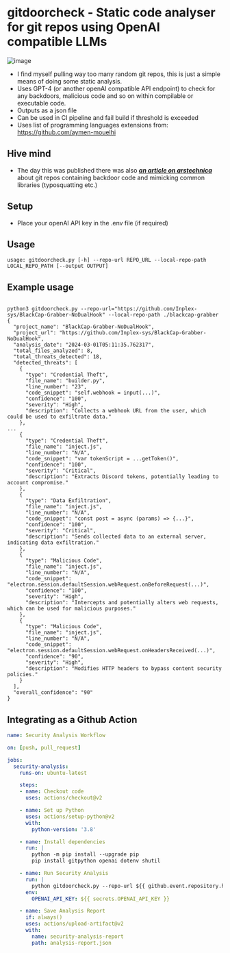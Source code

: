 # gitdoorcheck - Static code analyser for git repos using OpenAI compatible LLMs
![image](https://github.com/referefref/gitdoorcheck/assets/56499429/35b0ae13-1b56-4562-bffd-fea852809d54)

* I find myself pulling way too many random git repos, this is just a simple means of doing some static analysis.
* Uses GPT-4 (or another openAI compatible API endpoint) to check for any backdoors, malicious code and so on within compilable or executable code.
* Outputs as a json file
* Can be used in CI pipeline and fail build if threshold is exceeded
* Uses list of programming languages extensions from: https://github.com/aymen-mouelhi

## Hive mind 
* The day this was published there was also [***an article on arstechnica***](https://arstechnica.com/security/2024/02/github-besieged-by-millions-of-malicious-repositories-in-ongoing-attack/) about git repos containing backdoor code and mimicking common libraries (typosquatting etc.)

## Setup
* Place your openAI API key in the .env file (if required)

## Usage
```usage: gitdoorcheck.py [-h] --repo-url REPO_URL --local-repo-path LOCAL_REPO_PATH [--output OUTPUT]```

## Example usage
```python3

python3 gitdoorcheck.py --repo-url="https://github.com/Inplex-sys/BlackCap-Grabber-NoDualHook" --local-repo-path ./blackcap-grabber
{
  "project_name": "BlackCap-Grabber-NoDualHook",
  "project_url": "https://github.com/Inplex-sys/BlackCap-Grabber-NoDualHook",
  "analysis_date": "2024-03-01T05:11:35.762317",
  "total_files_analyzed": 8,
  "total_threats_detected": 18,
  "detected_threats": [
    {
      "type": "Credential Theft",
      "file_name": "builder.py",
      "line_number": "23",
      "code_snippet": "self.webhook = input(...)",
      "confidence": "100",
      "severity": "High",
      "description": "Collects a webhook URL from the user, which could be used to exfiltrate data."
    },
...
    {
      "type": "Credential Theft",
      "file_name": "inject.js",
      "line_number": "N/A",
      "code_snippet": "var tokenScript = ...getToken()",
      "confidence": "100",
      "severity": "Critical",
      "description": "Extracts Discord tokens, potentially leading to account compromise."
    },
    {
      "type": "Data Exfiltration",
      "file_name": "inject.js",
      "line_number": "N/A",
      "code_snippet": "const post = async (params) => {...}",
      "confidence": "100",
      "severity": "Critical",
      "description": "Sends collected data to an external server, indicating data exfiltration."
    },
    {
      "type": "Malicious Code",
      "file_name": "inject.js",
      "line_number": "N/A",
      "code_snippet": "electron.session.defaultSession.webRequest.onBeforeRequest(...)",
      "confidence": "100",
      "severity": "High",
      "description": "Intercepts and potentially alters web requests, which can be used for malicious purposes."
    },
    {
      "type": "Malicious Code",
      "file_name": "inject.js",
      "line_number": "N/A",
      "code_snippet": "electron.session.defaultSession.webRequest.onHeadersReceived(...)",
      "confidence": "90",
      "severity": "High",
      "description": "Modifies HTTP headers to bypass content security policies."
    }
  ],
  "overall_confidence": "90"
}
```

## Integrating as a Github Action
```yaml
name: Security Analysis Workflow

on: [push, pull_request]

jobs:
  security-analysis:
    runs-on: ubuntu-latest

    steps:
    - name: Checkout code
      uses: actions/checkout@v2

    - name: Set up Python
      uses: actions/setup-python@v2
      with:
        python-version: '3.8'

    - name: Install dependencies
      run: |
        python -m pip install --upgrade pip
        pip install gitpython openai dotenv shutil

    - name: Run Security Analysis
      run: |
        python gitdoorcheck.py --repo-url ${{ github.event.repository.html_url }} --local-repo-path ./repo --threshold 50
      env:
        OPENAI_API_KEY: ${{ secrets.OPENAI_API_KEY }}

    - name: Save Analysis Report
      if: always()
      uses: actions/upload-artifact@v2
      with:
        name: security-analysis-report
        path: analysis-report.json
```
